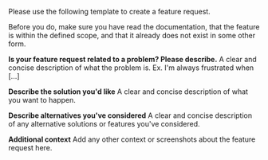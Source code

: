 Please use the following template to create a feature request. 

Before you do, make sure you have read the documentation, that the feature is within
the defined scope, and that it already does not exist in some other form.

**Is your feature request related to a problem? Please describe.**
A clear and concise description of what the problem is. Ex. I'm always frustrated when [...]

**Describe the solution you'd like**
A clear and concise description of what you want to happen.

**Describe alternatives you've considered**
A clear and concise description of any alternative solutions or features you've considered.

**Additional context**
Add any other context or screenshots about the feature request here.
